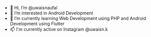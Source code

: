 - 👋 Hi, I’m @uwaisnaufal
- 👀 I’m interested in Android Development
- 🌱 I’m currently learning Web Development using PHP and Android Development using Flutter
- 📫 I'm currently active on Instagram @uwaisn.k
